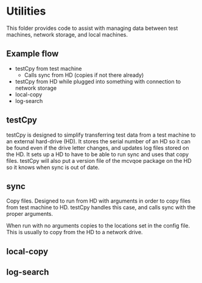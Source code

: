 # Utilities
This folder provides code to assist with managing data between test machines, network storage, and local machines.

## Example flow
* testCpy from test machine
  * Calls sync from HD (copies if not there already)
* testCpy from HD while plugged into something with connection to network storage
* local-copy
* log-search

## testCpy
testCpy is designed to simplify transferring test data from a test machine to an external hard-drive (HD). It stores the serial number of an HD so it can be found even if the drive letter changes, and updates log files stored on the HD. It sets up a HD to have to be able to run sync and uses that copy files. testCpy will also put a version file of the mcvqoe package on the HD so it knows when sync is out of date.

## sync
Copy files. Designed to run from HD with arguments in order to copy files from test machine to HD. testCpy handles this case, and calls sync with the proper arguments.

When run with no arguments copies to the locations set in the config file. This is usually to copy from the HD to a network drive.


## local-copy


## log-search

